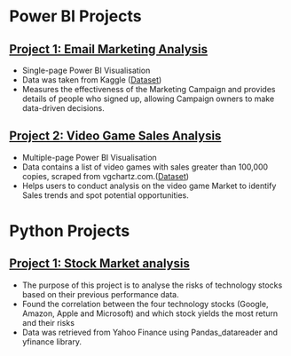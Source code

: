 # Power BI Projects

## [Project 1: Email Marketing Analysis](https://app.powerbi.com/groups/me/reports/8e2adc01-0d22-4d78-9639-63b423accb0a/ReportSection)
- Single-page Power BI Visualisation
- Data was taken from Kaggle ([Dataset](https://www.kaggle.com/datasets/ishivamkedia/email-marketing-data-analysis?select=Email+Marketing+Analysis.pbix))
- Measures the effectiveness of the Marketing Campaign and provides details of people who signed up, allowing Campaign owners to make data-driven decisions.


## [Project 2: Video Game Sales Analysis](https://app.powerbi.com/groups/me/reports/8e2adc01-0d22-4d78-9639-63b423accb0a/ReportSection](https://app.powerbi.com/groups/me/reports/8192169a-aa1d-47ac-9dcf-f25dba02224c/ReportSectionb7b737ecf6cda06889f3))
- Multiple-page Power BI Visualisation
- Data contains a list of video games with sales greater than 100,000 copies,  scraped from vgchartz.com.([Dataset]([https://www.kaggle.com/datasets/ishivamkedia/email-marketing-data-analysis?select=Email+Marketing+Analysis.pbix](https://www.kaggle.com/datasets/gregorut/videogamesales)))
- Helps users to conduct analysis on the video game Market to identify Sales trends and spot potential opportunities. 


# Python Projects
## [Project 1: Stock Market analysis](https://github.com/Domskii/Doms-Portfolio/blob/main/Data%20Project%20-%20Stock%20Market%20Analysis.ipynb)
- The purpose of this project is to analyse the risks of technology stocks based on their previous performance data.
- Found the correlation between the four technology stocks (Google, Amazon, Apple and Microsoft) and which stock yields the most return and their risks
- Data was retrieved from Yahoo Finance using Pandas_datareader and yfinance library.
